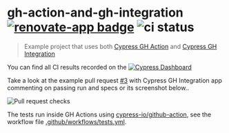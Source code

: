 # gh-action-and-gh-integration [![renovate-app badge][renovate-badge]][renovate-app] ![ci status](https://github.com/cypress-io/gh-action-and-gh-integration/workflows/tests/badge.svg?branch=master)

> Example project that uses both [Cypress GH Action](https://github.com/cypress-io/github-action) and [Cypress GH Integration](https://on.cypress.io/github-integration)

You can find all CI results recorded on the [![Cypress Dashboard](https://img.shields.io/badge/cypress-dashboard-brightgreen.svg)](https://dashboard.cypress.io/#/projects/4rweo6/runs)

Take a look at the example pull request [#3](https://github.com/cypress-io/gh-action-and-gh-integration/pull/3) with Cypress GH Integration app commenting on passing run and specs or its screenshot below..

![Pull request checks](images/pull-request.png)

The tests run inside GH Actions using [cypress-io/github-action](https://github.com/cypress-io/github-action), see the workflow file [.github/workflows/tests.yml](.github/workflows/tests.yml).

[renovate-badge]: https://img.shields.io/badge/renovate-app-blue.svg
[renovate-app]: https://renovateapp.com/

